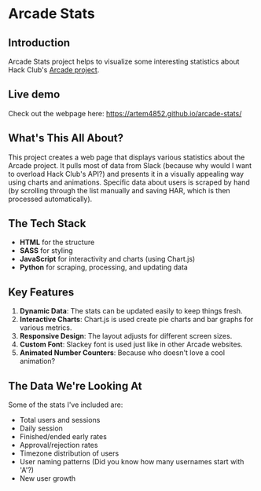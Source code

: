 # Arcade Stats

## Introduction

Arcade Stats project helps to visualize some interesting statistics about Hack Club's [Arcade project](https://hackclub.com/arcade/).

## Live demo

Check out the webpage here: https://artem4852.github.io/arcade-stats/

## What's This All About?

This project creates a web page that displays various statistics about the Arcade project. It pulls most of data from Slack (because why would I want to overload Hack Club's API?) and presents it in a visually appealing way using charts and animations. Specific data about users is scraped by hand (by scrolling through the list manually and saving HAR, which is then processed automatically).

## The Tech Stack

- **HTML** for the structure
- **SASS** for styling
- **JavaScript** for interactivity and charts (using Chart.js)
- **Python** for scraping, processing, and updating data

## Key Features

1. **Dynamic Data**: The stats can be updated easily to keep things fresh.
2. **Interactive Charts**: Chart.js is used create pie charts and bar graphs for various metrics.
3. **Responsive Design**: The layout adjusts for different screen sizes.
4. **Custom Font**: Slackey font is used just like in other Arcade websites.
5. **Animated Number Counters**: Because who doesn't love a cool animation?

## The Data We're Looking At

Some of the stats I've included are:

- Total users and sessions
- Daily session
- Finished/ended early rates
- Approval/rejection rates
- Timezone distribution of users
- User naming patterns (Did you know how many usernames start with 'A'?)
- New user growth
